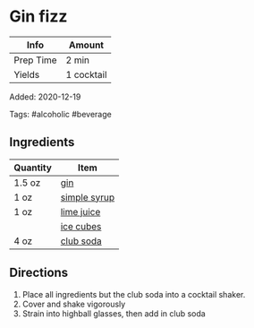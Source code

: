 # Gin fizz

| Info      | Amount     |
| --------- | ---------- |
| Prep Time | 2 min      |
| Yields    | 1 cocktail |

Added: 2020-12-19

Tags: #alcoholic #beverage

## Ingredients

| Quantity | Item                                          |
| -------- | --------------------------------------------- |
| 1.5 oz   | [gin](../_ingredients/gin.md)                 |
| 1 oz     | [simple syrup](simple-syrup.md)               |
| 1 oz     | [lime juice](../_ingredients/lime%20juice.md) |
|          | [ice cubes](../_ingredients/ice.md)           |
| 4 oz     | [club soda](../_ingredients/club-soda.md)     |

## Directions

1. Place all ingredients but the club soda into a cocktail shaker.
2. Cover and shake vigorously
3. Strain into highball glasses, then add in club soda
